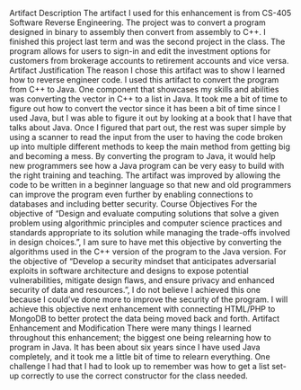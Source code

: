 Artifact Description
	The artifact I used for this enhancement is from CS-405 Software Reverse Engineering. The project was to convert a program designed in binary to assembly then convert from assembly to C++. I finished this project last term and was the second project in the class. The program allows for users to sign-in and edit the investment options for customers from brokerage accounts to retirement accounts and vice versa.
Artifact Justification
	The reason I chose this artifact was to show I learned how to reverse engineer code. I used this artifact to convert the program from C++ to Java. One component that showcases my skills and abilities was converting the vector in C++ to a list in Java. It took me a bit of time to figure out how to convert the vector since it has been a bit of time since I used Java, but I was able to figure it out by looking at a book that I have that talks about Java. Once I figured that part out, the rest was super simple by using a scanner to read the input from the user to having the code broken up into multiple different methods to keep the main method from getting big and becoming a mess.
	By converting the program to Java, it would help new programmers see how a Java program can be very easy to build with the right training and teaching. The artifact was improved by allowing the code to be written in a beginner language so that new and old programmers can improve the program even further by enabling connections to databases and including better security.
Course Objectives
	For the objective of “Design and evaluate computing solutions that solve a given problem using algorithmic principles and computer science practices and standards appropriate to its solution while managing the trade-offs involved in design choices.”, I am sure to have met this objective by converting the algorithms used in the C++ version of the program to the Java version. For the objective of “Develop a security mindset that anticipates adversarial exploits in software architecture and designs to expose potential vulnerabilities, mitigate design flaws, and ensure privacy and enhanced security of data and resources.”, I do not believe I achieved this one because I could’ve done more to improve the security of the program. I will achieve this objective next enhancement with connecting HTML/PHP to MongoDB to better protect the data being moved back and forth.
Artifact Enhancement and Modification
	There were many things I learned throughout this enhancement; the biggest one being relearning how to program in Java. It has been about six years since I have used Java completely, and it took me a little bit of time to relearn everything. One challenge I had that I had to look up to remember was how to get a list set-up correctly to use the correct constructor for the class needed.
